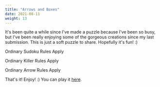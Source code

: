 ```yaml
---
title: "Arrows and Boxes"
date: 2021-08-11
weight: 13
---
```


<p>It's been quite a while since I've made a puzzle because I've been so busy, but I've been really enjoying some of the gorgeous creations since my last submission. This is just a soft puzzle to share. Hopefully it's fun! :)</p>
<p>
Ordinary Sudoku Rules Apply
</p>
<p>
Ordinary Killer Rules Apply
</p>
<p>
Ordinary Arrow Rules Apply
</p>
<p>That's it! Enjoy! :)
You can play it <a href="https://app.crackingthecryptic.com/sudoku/?puzzleid=fpuzzlesN4IgzglgXgpiBcBOANCALhNAbO8QEEAnQgewHcwACAQwDsATSgIRIA8YwRVqBXNACxKEEIAMLUAtpQAiMWrQidUhHjjAw0IgPKF6EWtUIBPSmB70SAax6UVamgAcHWIwDoZEAOaYq1LCVpPGloaYnJTHik0EkoBGEo9bzRKfVj%2BeMNSMgByKgBjCEI8nHdpLx8UkLzqTw4IqJi4ygA3Px541KaeJxhCShwAMwE6RjyhWl7KEgG0%2BOra1y4QT0IIegQAbQ3gAF9kXf29g%2BOj08OAXWRts5PDu9vdy%2Bv7m9eXp4e3z4ur74eQVpYdoIACsqG8zTkCDQKhgXx2HwBbVwABZwRBIbRobD4S88Y9fri%2FqcPkSyaT8WSLpcQJYIFgcEUarhtiA8jAGZx4BsQAAlFGiADsS15IKFIBpgOBeGFRzZHKwXJ5%2FNEAA4RWL1ZLkSJ1XL2ZzNnyAGzi1C801a1BS3AgACMdpA%2BoVSr5YpBItNKM9og95tNxol1p1eAATIHnYbuXzBaJA%2BbVXGg0igbbZft5VHlbHvebYx7tamRBGMwbFUbeYnc3zEwXg0W8HaAMxO0suit2pPm0NdvlNpOF6UgUOOyPl6Mq0MigUt81iqdz0Qtwe20MABidNMy5E2oCw%2Bg4m2Vncd3dEp7756Dx6v5s7C75neXNLLrt5J4lcv3EyVN8QIs7dU73FJ5H1Ef8zwgy9%2F3OF92wnTsYK%2FA9fz5RBwJFRMoN5WMYKuNCMPNdCgII4VYNQV8K3QpCM2%2FQ9uWVdCL0rW8YyvUDeSYkV0IfTilwlOCswIx1zmQn8jzY4UE17PiC0E8dsxAsT6K2N1RF401eNjKdyMzBS1J05TUJVZj%2B14ntnwo%2BDlQFESER2IA%3D%3D">here</a>.


</p>